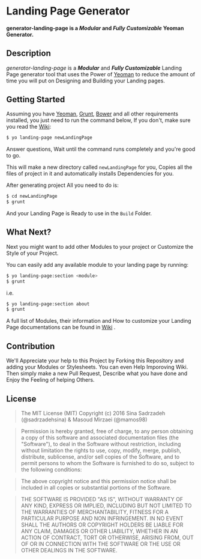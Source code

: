 # Landing Page Generator

#### generator-landing-page is a *Modular* and *Fully Customizable* Yeoman Generator.

## Description
*generator-landing-page* is a **_Modular_** and **_Fully Customizable_** Landing Page generator tool that uses the Power of [Yeoman](http://yeoman.io/) to reduce the amount of time you will put on Designing and Building your Landing pages.

## Getting Started
Assuming you have [Yeoman](http://yeoman.io/), [Grunt](http://gruntjs.com/), [Bower](http://bower.io) and all other requirements installed, you just need to run the command below, If you don't, make sure you read the [Wiki](https://github.com/sadrzadehsina/generator-landing-page/wiki):

```sh
$ yo landing-page newLandingPage
```
Answer questions, Wait until the command runs completely and you're good to go.

This will make a new directory called ` newLandingPage ` for you, Copies all the files of project in it and automatically installs Dependencies for you.

After generating project All you need to do is:

```sh
$ cd newLandingPage
$ grunt
```
And your Landing Page is Ready to use in the `Build` Folder.

## What Next?
Next you might want to add other Modules to your project or Customize the Style of your Project.

You can easily add any available module to your landing page by running:

```sh
$ yo landing-page:section <module>
$ grunt
```

i.e.

```sh
$ yo landing-page:section about
$ grunt
```

A full list of Modules, their information and How to customize your Landing Page documentations can be found in [Wiki](https://github.com/sadrzadehsina/generator-landing-page/wiki) .

## Contribution
We'll Appreciate your help to this Project by Forking this Repository and adding your Modules or Stylesheets. You can even Help Imporoving Wiki. Then simply make a new Pull Request, Describe what you have done and Enjoy the Feeling of helping Others.

## License
> The MIT License (MIT)
Copyright (c) 2016 Sina Sadrzadeh (@sadrzadehsina) & Masoud Mirzaei (@mamos98)

> Permission is hereby granted, free of charge, to any person obtaining a copy of this software and associated documentation files (the "Software"), to deal in the Software without restriction, including without limitation the rights to use, copy, modify, merge, publish, distribute, sublicense, and/or sell copies of the Software, and to permit persons to whom the Software is furnished to do so, subject to the following conditions:

> The above copyright notice and this permission notice shall be included in all copies or substantial portions of the Software.

> THE SOFTWARE IS PROVIDED "AS IS", WITHOUT WARRANTY OF ANY KIND, EXPRESS OR IMPLIED, INCLUDING BUT NOT LIMITED TO THE WARRANTIES OF MERCHANTABILITY, FITNESS FOR A PARTICULAR PURPOSE AND NON INFRINGEMENT. IN NO EVENT SHALL THE AUTHORS OR COPYRIGHT HOLDERS BE LIABLE FOR ANY CLAIM, DAMAGES OR OTHER LIABILITY, WHETHER IN AN ACTION OF CONTRACT, TORT OR OTHERWISE, ARISING FROM, OUT OF OR IN CONNECTION WITH THE SOFTWARE OR THE USE OR OTHER DEALINGS IN THE SOFTWARE.
